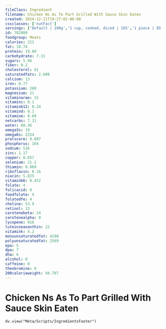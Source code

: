 ```yaml
---
fileClass: Ingredient
filename: Chicken Ns As To Part Grilled With Sauce Skin Eaten
created: 2024-12-21T19:27:02-06:00
cssclasses: ['nutFact']
servings: ['Default | 100g','1 cup, cooked, diced | 165','1 piece | 85','1 slice | 60','1 oz, cooked | 28']
id: 782089
foodgroup: Meats
calories: 211
fat: 10.74
protein: 19.89
carbohydrate: 7.31
sugars: 5.96
fiber: 0.2
cholesterol: 91
saturatedfats: 2.609
calcium: 13
iron: 0.77
potassium: 260
magnesium: 21
vitaminarae: 15
vitaminc: 0.1
vitaminb12: 0.24
vitamind: 0.1
vitamine: 0.69
netcarbs: 7.11
water: 60.36
omega3s: 19
omega6s: 2254
pralscore: 9.607
phosphorus: 164
sodium: 516
zinc: 1.17
copper: 0.057
selenium: 21.1
thiamin: 0.069
riboflavin: 0.16
niacin: 5.825
vitaminb6: 0.452
folate: 4
folicacid: 0
foodfolate: 4
folatedfe: 4
choline: 53.9
retinol: 13
carotenebeta: 24
carotenealpha: 0
lycopene: 816
luteinzeaxanthin: 22
vitamink: 4.2
monounsaturatedfat: 4298
polyunsaturatedfat: 2569
epa: 5
dpa: 7
dha: 6
alcohol: 0
caffeine: 0
theobromine: 0
200calorieweight: 94.787
---
```


# Chicken Ns As To Part Grilled With Sauce Skin Eaten

```dataviewjs
dv.view("Meta/Scripts/IngredientsFooter")
```